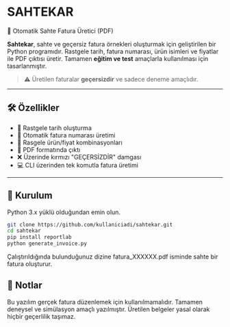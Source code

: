 # SAHTEKAR

🧾 Otomatik Sahte Fatura Üretici (PDF)

**Sahtekar**, sahte ve geçersiz fatura örnekleri oluşturmak için geliştirilen bir Python programıdır. Rastgele tarih, fatura numarası, ürün isimleri ve fiyatlar ile PDF çıktısı üretir. Tamamen **eğitim ve test** amaçlarla kullanılması için tasarlanmıştır.

> ⚠️ Üretilen faturalar **geçersizdir** ve sadece deneme amaçlıdır.

---

## 🛠️ Özellikler

- 📅 Rastgele tarih oluşturma
- 🔢 Otomatik fatura numarası üretimi
- 🛒 Rasgele ürün/fiyat kombinasyonları
- 🧾 PDF formatında çıktı
- ❌ Üzerinde kırmızı "GEÇERSİZDİR" damgası
- 💻 CLI üzerinden tek komutla fatura üretimi

---

## 🔧 Kurulum

Python 3.x yüklü olduğundan emin olun.

```bash
git clone https://github.com/kullaniciadi/sahtekar.git
cd sahtekar
pip install reportlab
python generate_invoice.py
```

Çalıştırıldığında bulunduğunuz dizine fatura_XXXXXX.pdf isminde sahte bir fatura oluşturur.

## 📝 Notlar

Bu yazılım gerçek fatura düzenlemek için kullanılmamalıdır.
Tamamen deneysel ve simülasyon amaçlı yazılmıştır.
Üretilen belgeler yasal olarak hiçbir geçerlilik taşımaz.